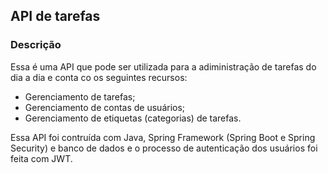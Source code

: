 ## API de tarefas

### Descrição
Essa é uma API que pode ser utilizada para a adiministração de tarefas do dia a dia e conta co os seguintes recursos:
- Gerenciamento de tarefas;
- Gerenciamento de contas de usuários;
- Gerenciamento de etiquetas (categorias) de tarefas.

Essa API foi contruída com Java, Spring Framework (Spring Boot e Spring Security) e banco de dados e o processo de autenticação dos usuários foi feita com JWT.

